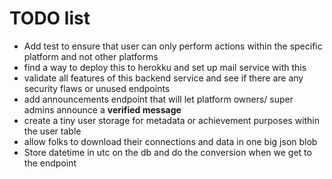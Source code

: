 # TODO list

- Add test to ensure that user can only perform actions within the specific platform and not other platforms
- find a way to deploy this to herokku and set up mail service with this
- validate all features of this backend service and see if there are any security flaws or unused endpoints
- add announcements endpoint that will let platform owners/ super admins announce a **verified message**
- create a tiny user storage for metadata or achievement purposes within the user table
- allow folks to download their connections and data in one big json blob
- Store datetime in utc on the db and do the conversion when we get to the endpoint
